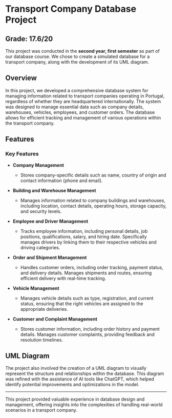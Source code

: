 # Transport Company Database Project
## Grade: 17.6/20
This project was conducted in the **second year, first semester** as part of our database course. We chose to create a simulated database for a transport company, along with the development of its UML diagram.

## Overview

In this project, we developed a comprehensive database system for managing information related to transport companies operating in Portugal, regardless of whether they are headquartered internationally. The system was designed to manage essential data such as company details, warehouses, vehicles, employees, and customer orders. The database allows for efficient tracking and management of various operations within the transport company.

## Features

### Key Features

- **Company Management**

  - Stores company-specific details such as name, country of origin and contact information (phone and email).

- **Building and Warehouse Management**

  - Manages information related to company buildings and warehouses, including location, contact details, operating hours, storage capacity, and security levels.

- **Employee and Driver Management**

  - Tracks employee information, including personal details, job positions, qualifications, salary, and hiring date. Specifically manages drivers by linking them to their respective vehicles and driving categories.

- **Order and Shipment Management**

  - Handles customer orders, including order tracking, payment status, and delivery details. Manages shipments and routes, ensuring efficient delivery with real-time tracking.

- **Vehicle Management**

  - Manages vehicle details such as type, registration, and current status, ensuring that the right vehicles are assigned to the appropriate deliveries.

- **Customer and Complaint Management**
  - Stores customer information, including order history and payment details. Manages customer complaints, providing feedback and resolution timelines.

## UML Diagram

The project also involved the creation of a UML diagram to visually represent the structure and relationships within the database. This diagram was refined with the assistance of AI tools like ChatGPT, which helped identify potential improvements and optimizations in the model.

---

This project provided valuable experience in database design and management, offering insights into the complexities of handling real-world scenarios in a transport company.
